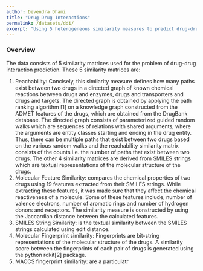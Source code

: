```yaml
---
author: Devendra Dhami
title: "Drug-Drug Interactions"
permalink: /datasets/ddi/
excerpt: "Using 5 heterogeneous similarity measures to predict drug-drug interactions."
---
```


### Overview

The data consists of 5 similarity matrices used for the problem of drug-drug interaction prediction. These 5 similarity matrices are:
1.	Reachability: Concisely, this similarity measure defines how many paths exist between two drugs in a directed graph of known chemical reactions between drugs and enzymes, drugs and transporters and drugs and targets. The directed graph is obtained by applying the path ranking algorithm [1] on a knowledge graph constructed from the ADMET features of the drugs, which are obtained from the DrugBank database. The directed graph consists of parameterized guided random walks which are sequences of relations with shared arguments, where the arguments are entity classes starting and ending in the drug entity. Thus, there can be multiple paths that exist between two drugs based on the various random walks and the reachability similarity matrix consists of the counts i.e. the number of paths that exist between two drugs.
The other 4 similarity matrices are derived from SMILES strings which are textual representations of the molecular structure of the drugs.
2.	Molecular Feature Similarity: compares the chemical properties of two drugs using 19 features extracted from their SMILES strings. While extracting these features, it was made sure that they affect the chemical reactiveness of a molecule. Some of these features include, number of valence electrons, number of aromatic rings and number of hydrogen donors and receptors. The similarity measure is constructed by using the Jaccardian distance between the calculated features.
3.	SMILES String Similarity: is the textual similarity between the SMILES strings calculated using edit distance.
4.	Molecular Fingerprint similarity: Fingerprints are bit-string representations of the molecular structure of the drugs. A similarity score between the fingerprints of each pair of drugs is generated using the python rdkit[2] package.
5.	MACCS fingerprint similarity: are a particulatr 
